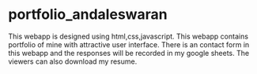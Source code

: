 # portfolio_andaleswaran
This webapp is designed using html,css,javascript.
This webapp contains portfolio of mine with attractive user interface.
There is an contact form in this webapp and the responses will be recorded in my google sheets.
The viewers can also download my resume. 
